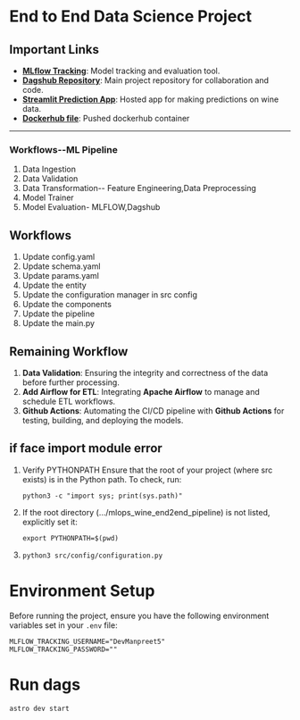 # End to End Data Science Project

## Important Links

- **[MLflow Tracking](https://dagshub.com/DevManpreet5/mlops-endtoend_pipeline-wine.mlflow/)**: Model tracking and evaluation tool.
- **[Dagshub Repository](https://dagshub.com/DevManpreet5/mlops-endtoend_pipeline-wine)**: Main project repository for collaboration and code.
- **[Streamlit Prediction App](https://devmanpreet5-mlops-endtoend-pipeline-wine-predict-app-dvtdzg.streamlit.app/)**: Hosted app for making predictions on wine data.
- **[Dockerhub file](https://hub.docker.com/repository/docker/manpreet2005/wine_endtoend/general)**: Pushed dockerhub container

---

### Workflows--ML Pipeline

1. Data Ingestion
2. Data Validation
3. Data Transformation-- Feature Engineering,Data Preprocessing
4. Model Trainer
5. Model Evaluation- MLFLOW,Dagshub

## Workflows

1. Update config.yaml
2. Update schema.yaml
3. Update params.yaml
4. Update the entity
5. Update the configuration manager in src config
6. Update the components
7. Update the pipeline
8. Update the main.py

## Remaining Workflow

1. **Data Validation**: Ensuring the integrity and correctness of the data before further processing.
2. **Add Airflow for ETL**: Integrating **Apache Airflow** to manage and schedule ETL workflows.
3. **Github Actions**: Automating the CI/CD pipeline with **Github Actions** for testing, building, and deploying the models.

## if face import module error

1. Verify PYTHONPATH
   Ensure that the root of your project (where src exists) is in the Python path. To check, run:

   ```plaintext
   python3 -c "import sys; print(sys.path)"
   ```

2. If the root directory (.../mlops_wine_end2end_pipeline) is not listed, explicitly set it:

   ```plaintext
   export PYTHONPATH=$(pwd)
   ```

3. ```plaintext
   python3 src/config/configuration.py
   ```

# Environment Setup

Before running the project, ensure you have the following environment variables set in your `.env` file:

```plaintext
MLFLOW_TRACKING_USERNAME="DevManpreet5"
MLFLOW_TRACKING_PASSWORD=""

```

# Run dags

```plaintext
astro dev start

```
